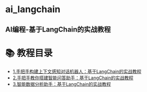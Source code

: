 # ai_langchain

##  AI编程-基于LangChain的实战教程

# 📚 教程目录
- [1.手把手构建上下文感知对话机器人：基于LangChain的实战教程](1_手把手构建上下文感知对话机器人/教程.md)
- [2.手把手教你搭建智能问答助手：基于LangChain的实战教程](2_手把手教你搭建智能问答助手/教程.md)
- [3.智能数据分析助手：基于LangChain的实战教程](3_智能数据分析助手/教程.md)
